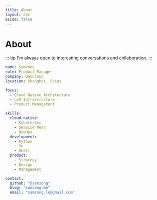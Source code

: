 ```yaml
---
title: About
layout: doc
aside: false
---
```


# About

::: tip
I'm always open to interesting conversations and collaboration.
:::

```yaml
name: Samzong
role: Product Manager
company: DaoCloud
location: Shanghai, China

focus:
  - Cloud Native Architecture
  - LLM Infrastructure
  - Product Management

skills:
  cloud_native:
    - Kubernetes
    - Service Mesh
    - DevOps
  development:
    - Python
    - Go
    - Shell
  product:
    - Strategy
    - Design
    - Management

contact:
  github: "@samzong"
  blog: "samzong.me"
  email: "samzong.lu@gmail.com"
```

